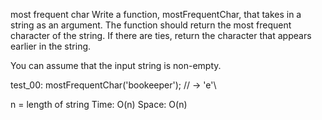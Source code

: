 most frequent char
Write a function, mostFrequentChar, that takes in a string as an argument. The function should return the most frequent character of the string. If there are ties, return the character that appears earlier in the string.

You can assume that the input string is non-empty.

test_00:
mostFrequentChar('bookeeper'); // -> 'e'\


n = length of string
Time: O(n)
Space: O(n)